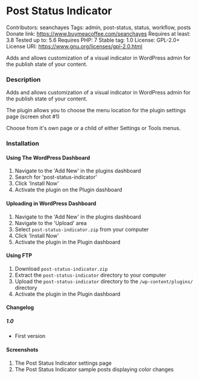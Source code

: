 # Post Status Indicator
Contributors: seanchayes
Tags: admin, post-status, status, workflow, posts
Donate link: https://www.buymeacoffee.com/seanchayes
Requires at least: 3.8
Tested up to: 5.6
Requires PHP: 7
Stable tag: 1.0
License: GPL-2.0+
License URI: https://www.gnu.org/licenses/gpl-2.0.html

Adds and allows customization of a visual indicator in WordPress admin for the publish state of your content.

### Description
Adds and allows customization of a visual indicator in WordPress admin for the publish state of your content.

The plugin allows you to choose the menu location for the plugin settings page (screen shot #1)

Choose from it's own page or a child of either Settings or Tools menus.

### Installation
#### Using The WordPress Dashboard

1. Navigate to the 'Add New' in the plugins dashboard
2. Search for 'post-status-indicator'
3. Click 'Install Now'
4. Activate the plugin on the Plugin dashboard

#### Uploading in WordPress Dashboard

1. Navigate to the 'Add New' in the plugins dashboard
2. Navigate to the 'Upload' area
3. Select `post-status-indicator.zip` from your computer
4. Click 'Install Now'
5. Activate the plugin in the Plugin dashboard

#### Using FTP

1. Download `post-status-indicator.zip`
2. Extract the `post-status-indicator` directory to your computer
3. Upload the `post-status-indicator` directory to the `/wp-content/plugins/` directory
4. Activate the plugin in the Plugin dashboard

#### Changelog
##### 1.0 #####
* First version

#### Screenshots

1. The Post Status Indicator settings page
2. The Post Status Indicator sample posts displaying color changes

